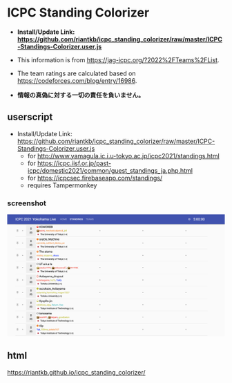 # ICPC Standing Colorizer

- __Install/Update Link: https://github.com/riantkb/icpc_standing_colorizer/raw/master/ICPC-Standings-Colorizer.user.js__

- This information is from https://jag-icpc.org/?2022%2FTeams%2FList.
- The team ratings are calculated based on https://codeforces.com/blog/entry/16986.
- __情報の真偽に対する一切の責任を負いません。__

## userscript

- Install/Update Link: https://github.com/riantkb/icpc_standing_colorizer/raw/master/ICPC-Standings-Colorizer.user.js
  - for http://www.yamagula.ic.i.u-tokyo.ac.jp/icpc2021/standings.html
  - for https://icpc.iisf.or.jp/past-icpc/domestic2021/common/guest_standings_ja.php.html
  - for https://icpcsec.firebaseapp.com/standings/
  - requires Tampermonkey

### screenshot
![screenshot](./screenshot.png)

## html
https://riantkb.github.io/icpc_standing_colorizer/
